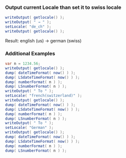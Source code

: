### Output current Locale than set it to swiss locale




```java
writeOutput( getlocale() );
writeOutput( " → " );
setLocale( "de_ch" );
writeOutput( getlocale() );

```

Result: english (us) → german (swiss)

### Additional Examples


```java
var n = 1234.56;
writeOutput( getlocale() );
dump( dateTimeFormat( now() ) );
dump( LSdateTimeFormat( now() ) );
dump( numberFormat( n ) );
dump( LSnumberFormat( n ) );
writeOutput( " To " );
setLocale( "french(switzerland)" );
writeOutput( getlocale() );
dump( dateTimeFormat( now() ) );
dump( LSdateTimeFormat( now() ) );
dump( numberFormat( n ) );
dump( LSnumberFormat( n ) );
writeOutput( " To " );
setLocale( "German" );
writeOutput( getlocale() );
dump( dateTimeFormat( now() ) );
dump( LSdateTimeFormat( now() ) );
dump( numberFormat( n ) );
dump( LSnumberFormat( n ) );

```


